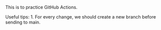 This is to practice GitHub Actions.

Useful tips:
    1. For every change, we should create a new branch before sending to main.